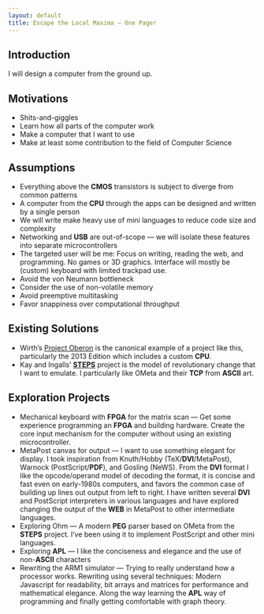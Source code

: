 ```yaml
---
layout: default
title: Escape the Local Maxima — One Pager
---
```


## Introduction
I will design a computer from the ground up.

## Motivations
- Shits-and-giggles
- Learn how all parts of the computer work
- Make a computer that I want to use
- Make at least some contribution to the field of Computer Science

## Assumptions
- Everything above the **CMOS** transistors is subject to diverge from common patterns
- A computer from the **CPU** through the apps can be designed and written by a single person
- We will write make heavy use of mini languages to reduce code size and complexity
- Networking and **USB** are out-of-scope — we will isolate these features into separate microcontrollers
- The targeted user will be me: Focus on writing, reading the web, and programming. No games or 3D graphics. Interface will mostly be (custom) keyboard with limited trackpad use.
- Avoid the von Neumann bottleneck
- Consider the use of non-volatile memory
- Avoid preemptive multitasking
- Favor snappiness over computational throughput

## Existing Solutions
- Wirth’s [Project Oberon](http://www.projectoberon.com) is the canonical example of a project like this, particularly the 2013 Edition which includes a custom **CPU**.
- Kay and Ingalls’ [**STEPS**](http://www.vpri.org/pdf/tr2012001_steps.pdf) project is the model of revolutionary change that I want to emulate. I particularly like OMeta and their **TCP** from **ASCII** art. 

## Exploration Projects
- Mechanical keyboard with **FPGA** for the matrix scan — Get some experience programming an **FPGA** and building hardware. Create the core input mechanism for the computer without using an existing microcontroller. 
- MetaPost canvas for output — I want to use something elegant for display. I took inspiration from Knuth/Hobby (TeX/**DVI**/MetaPost), Warnock (PostScript/**PDF**), and Gosling (NeWS). From the **DVI** format I like the opcode/operand model of decoding the format, it is concise and fast even on early-1980s computers, and favors the common case of building up lines out output from left to right. I have written several **DVI** and PostScript interpreters in various languages and have explored changing the output of the **WEB** in MetaPost to other intermediate languages.
- Exploring Ohm — A modern **PEG** parser based on OMeta from the **STEPS** project. I’ve been using it to implement PostScript and other mini languages. 
- Exploring **APL** — I like the conciseness and elegance and the use of non-**ASCII** characters
- Rewriting the ARM1 simulator — Trying to really understand how a processor works. Rewriting using several techniques: Modern Javascript for readability, bit arrays and matrices for performance and mathematical elegance. Along the way learning the **APL** way of programming and finally getting comfortable with graph theory. 
